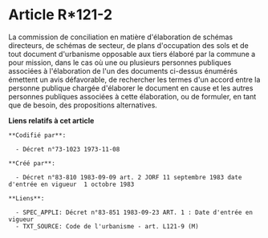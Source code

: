# Article R*121-2

La commission de conciliation en matière d'élaboration de schémas directeurs, de schémas de secteur, de plans d'occupation
des sols et de tout document d'urbanisme opposable aux tiers élaboré par la commune a pour mission, dans le cas où une ou
plusieurs personnes publiques associées à l'élaboration de l'un des documents ci-dessus énumérés émettent un avis
défavorable, de rechercher les termes d'un accord entre la personne publique chargée d'élaborer le document en cause et les
autres personnes publiques associées à cette élaboration, ou de formuler, en tant que de besoin, des propositions
alternatives.

**Liens relatifs à cet article**

	**Codifié par**:

	  - Décret n°73-1023 1973-11-08

	**Créé par**:

	  - Décret n°83-810 1983-09-09 art. 2 JORF 11 septembre 1983 date d'entrée en vigueur  1 octobre 1983

	**Liens**:

	  - SPEC_APPLI: Décret n°83-851 1983-09-23 ART. 1 : Date d'entrée en vigueur
	  - TXT_SOURCE: Code de l'urbanisme - art. L121-9 (M)
